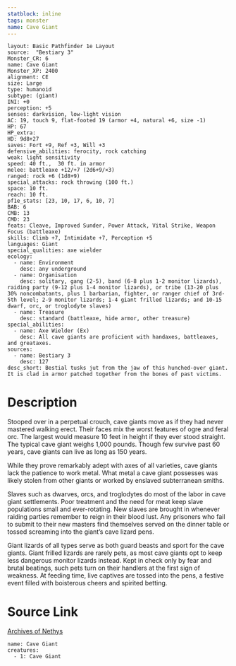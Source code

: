 ```yaml
---
statblock: inline
tags: monster
name: Cave Giant
---
```

```statblock
layout: Basic Pathfinder 1e Layout
source:  "Bestiary 3"
Monster_CR: 6
name: Cave Giant
Monster_XP: 2400
alignment: CE
size: Large
type: humanoid
subtype: (giant)
INI: +0
perception: +5
senses: darkvision, low-light vision
AC: 19, touch 9, flat-footed 19 (armor +4, natural +6, size -1)
HP: 67
HP_extra: 
HD: 9d8+27
saves: Fort +9, Ref +3, Will +3
defensive_abilities: ferocity, rock catching
weak: light sensitivity
speed: 40 ft.,  30 ft. in armor
melee: battleaxe +12/+7 (2d6+9/×3)
ranged: rock +6 (1d8+9)
special_attacks: rock throwing (100 ft.)
space: 10 ft.
reach: 10 ft.
pf1e_stats: [23, 10, 17, 6, 10, 7]
BAB: 6
CMB: 13
CMD: 23
feats: Cleave, Improved Sunder, Power Attack, Vital Strike, Weapon Focus (battleaxe)
skills: Climb +7, Intimidate +7, Perception +5
languages: Giant
special_qualities: axe wielder
ecology:
  - name: Environment
    desc: any underground
  - name: Organisation
    desc: solitary, gang (2-5), band (6-8 plus 1-2 monitor lizards), raiding party (9-12 plus 1-4 monitor lizards), or tribe (13-20 plus 30% noncombatants, plus 1 barbarian, fighter, or ranger chief of 3rd-5th level; 2-9 monitor lizards; 1-4 giant frilled lizards; and 10-15 dwarf, orc, or troglodyte slaves)
  - name: Treasure
    desc: standard (battleaxe, hide armor, other treasure)
special_abilities:
  - name: Axe Wielder (Ex)
    desc: All cave giants are proficient with handaxes, battleaxes, and greataxes.
sources:
  - name: Bestiary 3
    desc: 127
desc_short: Bestial tusks jut from the jaw of this hunched-over giant. It is clad in armor patched together from the bones of past victims.
```
# Description
Stooped over in a perpetual crouch, cave giants move as if they had never mastered walking erect. Their faces mix the worst features of ogre and feral orc. The largest would measure 10 feet in height if they ever stood straight. The typical cave giant weighs 1,000 pounds. Though few survive past 60 years, cave giants can live as long as 150 years.

While they prove remarkably adept with axes of all varieties, cave giants lack the patience to work metal. What metal a cave giant possesses was likely stolen from other giants or worked by enslaved subterranean smiths.

Slaves such as dwarves, orcs, and troglodytes do most of the labor in cave giant settlements. Poor treatment and the need for meat keep slave populations small and ever-rotating. New slaves are brought in whenever raiding parties remember to reign in their blood lust. Any prisoners who fail to submit to their new masters find themselves served on the dinner table or tossed screaming into the giant’s cave lizard pens.

Giant lizards of all types serve as both guard beasts and sport for the cave giants. Giant frilled lizards are rarely pets, as most cave giants opt to keep less dangerous monitor lizards instead. Kept in check only by fear and brutal beatings, such pets turn on their handlers at the first sign of weakness. At feeding time, live captives are tossed into the pens, a festive event filled with boisterous cheers and spirited betting.
# Source Link
[Archives of Nethys](https://aonprd.com/MonsterDisplay.aspx?ItemName=Cave%20Giant)
```encounter-table
name: Cave Giant
creatures:
  - 1: Cave Giant
```
